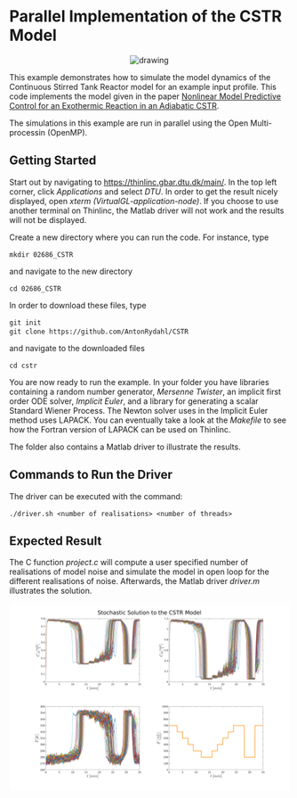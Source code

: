 Parallel Implementation of the CSTR Model
=========================================

<p align="center"><img src="https://github.com/AntonRydahl/CSTR/blob/main/CSTR.JPG" alt="drawing" width="500"/></p>

This example demonstrates how to simulate the model dynamics of the Continuous Stirred Tank Reactor model for an example input profile.
This code implements the model given in the paper <a href="https://orbit.dtu.dk/en/publications/nonlinear-model-predictive-control-for-an-exothermic-reaction-in-">Nonlinear Model Predictive Control for an Exothermic Reaction in an Adiabatic CSTR</a>.

The simulations in this example are run in parallel using the Open Multi-processin (OpenMP).

Getting Started
---------------
Start out by navigating to <https://thinlinc.gbar.dtu.dk/main/>. In the top left corner, click *Applications* and select *DTU*. In order to get the result nicely displayed, open *xterm (VirtualGL-application-node)*. If you choose to use another terminal on Thinlinc, the Matlab driver will not work and the results will not be displayed.

Create a new directory where you can run the code. For instance, type
```
mkdir 02686_CSTR
```
and navigate to the new directory
```
cd 02686_CSTR
```
In order to download these files, type
```
git init
git clone https://github.com/AntonRydahl/CSTR
```
and navigate to the downloaded files
```
cd cstr
```
You are now ready to run the example. In your folder you have libraries containing a random number generator, *Mersenne Twister*, an implicit first order ODE solver, *Implicit Euler*, and a library for generating a scalar Standard Wiener Process. The Newton solver uses in the Implicit Euler method uses LAPACK. You can eventually take a look at the *Makefile* to see how the Fortran version of LAPACK can be used on Thinlinc. 

The folder also contains a Matlab driver to illustrate the results.

Commands to Run the Driver
---------------------------
The driver can be executed with the command:
```
./driver.sh <number of realisations> <number of threads>
```

Expected Result
---------------
The C function *project.c* will compute a user specified number of realisations of model noise and simulate the model in open loop for the different realisations of noise. Afterwards, the Matlab driver *driver.m* illustrates the solution.

![alt text](https://github.com/AntonRydahl/CSTR/blob/main/implicit_explicit.png) 
